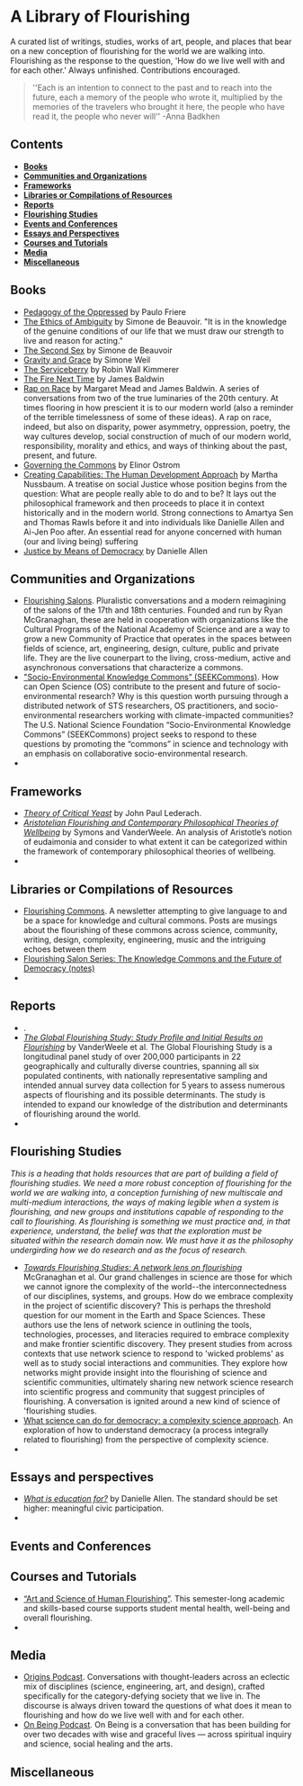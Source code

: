 # A Library of Flourishing
A curated list of writings, studies, works of art, people, and places that bear on a new conception of flourishing for the world we are walking into. Flourishing as the response to the question, 'How do we live well with and for each other.' Always unfinished. Contributions encouraged. 

>''Each is an intention to connect to the past and to reach into the future, each a memory of the people who wrote it, multiplied by the memories of the travelers who brought it here, the people who have read it, the people who never will'' -Anna Badkhen


## Contents


- __[Books](#books)__
- __[Communities and Organizations](#communities-and-organizations)__
- __[Frameworks](#frameworks)__
- __[Libraries or Compilations of Resources](#libraries-or-compilations-of-resources)__
- __[Reports](#reports)__
- __[Flourishing Studies](#flourishing-studies)__
- __[Events and Conferences](#events-and-conferences)__
- __[Essays and Perspectives](#essays-and-perspectives)__
- __[Courses and Tutorials](#courses-and-tutorials)__
- __[Media](#media)__
- __[Miscellaneous](#miscellaneous)__


## Books
- [Pedagogy of the Oppressed](https://www.goodreads.com/book/show/72657.Pedagogy_of_the_Oppressed) by Paulo Friere
- [The Ethics of Ambiguity](https://www.goodreads.com/book/show/21119.The_Ethics_of_Ambiguity) by Simone de Beauvoir. "It is in the knowledge of the genuine conditions of our life that we must draw our strength to live and reason for acting."
- [The Second Sex](https://www.goodreads.com/book/show/457264.The_Second_Sex) by Simone de Beauvoir
- [Gravity and Grace](https://www.goodreads.com/book/show/730139.Gravity_and_Grace) by Simone Weil
- [The Serviceberry](https://www.goodreads.com/book/show/208840291-the-serviceberry) by Robin Wall Kimmerer
- [The Fire Next Time](https://www.goodreads.com/book/show/464260.The_Fire_Next_Time) by James Baldwin
- [Rap on Race](https://www.goodreads.com/book/show/484137.A_Rap_on_Race) by Margaret Mead and James Baldwin. A series of conversations from two of the true luminaries of the 20th century. At times flooring in how prescient it is to our modern world (also a reminder of the terrible timelessness of some of these ideas). A rap on race, indeed, but also on disparity, power asymmetry, oppression, poetry, the way cultures develop, social construction of much of our modern world, responsibility, morality and ethics, and ways of thinking about the past, present, and future.
- [Governing the Commons](https://www.goodreads.com/book/show/1048424.Governing_the_Commons) by Elinor Ostrom
- [Creating Capabilities: The Human Development Approach](https://www.goodreads.com/book/show/10549868-creating-capabilities) by Martha Nussbaum. A treatise on social Justice whose position begins from the question: What are people really able to do and to be? It lays out the philosophical framework and then proceeds to place it in context historically and in the modern world. Strong connections to Amartya Sen and Thomas Rawls before it and into individuals like Danielle Allen and Ai-Jen Poo after. 
An essential read for anyone concerned with human (our and living being) suffering
- [Justice by Means of Democracy](https://www.goodreads.com/book/show/62707936-justice-by-means-of-democracy) by Danielle Allen


## Communities and Organizations
- [Flourishing Salons](https://ryanmcgranaghan.substack.com/p/an-evening-of-encountering-flourishing). Pluralistic conversations and a modern reimagining of the salons of the 17th and 18th centuries. Founded and run by Ryan McGranaghan, these are held in cooperation with organizations like the Cultural Programs of the National Academy of Science and are a way to grow a new Community of Practice that operates in the spaces between fields of science, art, engineering, design, culture, public and private life. They are the live counerpart to the living, cross-medium, active and asynchronous conversations that characterize a commons.
- ["Socio-Environmental Knowledge Commons” (SEEKCommons)](https://seekcommons.org/). How can Open Science (OS) contribute to the present and future of socio-environmental research? Why is this question worth pursuing through a distributed network of STS researchers, OS practitioners, and socio-environmental researchers working with climate-impacted communities? The U.S. National Science Foundation “Socio-Environmental Knowledge Commons” (SEEKCommons) project seeks to respond to these questions by promoting the “commons” in science and technology with an emphasis on collaborative socio-environmental research.
- 

## Frameworks
- _[Theory of Critical Yeast](https://www.iirp.edu/images/conf_downloads/OAQlEm_On_Mass__Movement_-_The_Theory_of_Critical_Yeast_Lederach_2005.pdf)_ by John Paul Lederach.
- _[Aristotelian Flourishing and Contemporary Philosophical Theories of Wellbeing](https://link.springer.com/article/10.1007/s10902-024-00723-0)_ by Symons and VanderWeele. An analysis of Aristotle’s notion of eudaimonia and consider to what extent it can be categorized within the framework of contemporary philosophical theories of wellbeing.
- 


## Libraries or Compilations of Resources
- [Flourishing Commons](https://ryanmcgranaghan.substack.com/about). A newsletter attempting to give language to and be a space for knowledge and cultural commons. Posts are musings about the flourishing of these commons across science, community, writing, design, complexity, engineering, music and the intriguing echoes between them
- [Flourishing Salon Series: The Knowledge Commons and the Future of Democracy (notes)](https://docs.google.com/document/d/1S5KjnTJ6O8WuNUcg0wFfqXLf_ADniJOT1OLocN7i7Vc/edit?usp=sharing)
- 


## Reports
- .
- _[The Global Flourishing Study: Study Profile and Initial Results on Flourishing](https://www.nature.com/articles/s44220-025-00423-5)_ by VanderWeele et al. The Global Flourishing Study is a longitudinal panel study of over 200,000 participants in 22 geographically and culturally diverse countries, spanning all six populated continents, with nationally representative sampling and intended annual survey data collection for 5 years to assess numerous aspects of flourishing and its possible determinants. The study is intended to expand our knowledge of the distribution and determinants of flourishing around the world.
- 

## Flourishing Studies
_This is a heading that holds resources that are part of building a field of flourishing studies. We need a more robust conception of flourishing for the world we are walking into, a conception furnishing of new multiscale and multi-medium interactions, the ways of making legible when a system is flourishing, and new groups and institutions capable of responding to the call to flourishing. As flourishing is something we must practice and, in that experience, understand, the belief was that the exploration must be situated within the research domain now. We must have it as the philosophy undergirding how we do research and as the focus of research._
- _[Towards Flourishing Studies: A network lens on flourishing](https://zenodo.org/records/10463898)_ McGranaghan et al. Our grand challenges in science are those for which we cannot ignore the complexity of the world--the interconnectedness of our disciplines, systems, and groups. How do we embrace complexity in the project of scientific discovery? This is perhaps the threshold question for our moment in the Earth and Space Sciences. These authors use the lens of network science in outlining the tools, technologies, processes, and literacies required to embrace complexity and make frontier scientific discovery. They present studies from across contexts that use network science to respond to 'wicked problems' as well as to study social interactions and communities. They explore how networks might provide insight into the flourishing of science and scientific communities, ultimately sharing new network science research into scientific progress and community that suggest principles of flourishing. A conversation is ignited around a new kind of science of 'flourishing studies.
- [What science can do for democracy: a complexity science approach](https://www.nature.com/articles/s41599-020-0518-0). An exploration of how to understand democracy (a process integrally related to flourishing) from the perspective of complexity science.
- 

## Essays and perspectives
- _[What is education for?](https://www.bostonreview.net/forum/danielle-allen-what-is-education-for/)_ by Danielle Allen. The standard should be set higher: meaningful civic participation.
- 

## Events and Conferences

## Courses and Tutorials
- [“Art and Science of Human Flourishing”](https://centerhealthyminds.org/the-art-and-science-of-human-flourishing-course). This semester-long academic and skills-based course supports student mental health, well-being and overall flourishing.
- 


## Media
- [Origins Podcast](https://www.originspodcast.show/). Conversations with thought-leaders across an eclectic mix of disciplines (science, engineering, art, and design), crafted specifically for the category-defying society that we live in. The discourse is always driven toward the questions of what does it mean to flourishing and how do we live well with and for each other.
- [On Being Podcast](https://onbeing.org/). On Being is a conversation that has been building for over two decades with wise and graceful lives — across spiritual inquiry and science, social healing and the arts. 



## Miscellaneous





